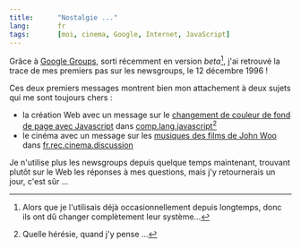 ```yaml
---
title:      "Nostalgie ..."
lang:       fr
tags:       [moi, cinema, Google, Internet, JavaScript]
---
```


Grâce à [Google Groups](http://groups.google.com/), sorti récemment en version *beta*[^c1], j'ai retrouvé la trace de mes premiers pas sur les newsgroups, le 12 décembre 1996 !


[^c1]: Alors que je l'utilisais déjà occasionnellement depuis longtemps, donc ils ont dû changer complètement leur système...

Ces deux premiers messages montrent bien mon attachement à deux sujets qui me sont toujours chers :


- la création Web avec un message sur le [changement de couleur de fond de page avec Javascript](http://groups-beta.google.com/group/comp.lang.javascript/browse_thread/thread/b8f71a00dcba8c29?tvc=2&q=hoizey#) dans [comp.lang.javascript](news:comp.lang.javascript)[^t1]
- le cinéma avec un message sur les [musiques des films de John Woo](http://groups-beta.google.com/group/fr.rec.cinema.discussion/browse_thread/thread/a69946e3d6aae816/18028491a8454983?q=hoizey+woo&_done=%2Fgroups%3Fq%3Dhoizey+woo%26Submit3%3DSearch+Groups%26&_doneTitle=Back+to+Search&&d#18028491a8454983) dans [fr.rec.cinema.discussion](news:fr.rec.cinema.discussion)

Je n'utilise plus les newsgroups depuis quelque temps maintenant, trouvant plutôt sur le Web les réponses à mes questions, mais j'y retournerais un jour, c'est sûr ...


[^t1]: Quelle hérésie, quand j'y pense ...
